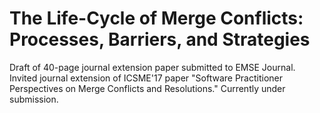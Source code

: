 # The Life-Cycle of Merge Conflicts: Processes, Barriers, and Strategies

Draft of 40-page journal extension paper submitted to EMSE Journal. Invited journal extension of ICSME'17 paper "Software Practitioner Perspectives on Merge Conflicts and Resolutions." Currently under submission.
